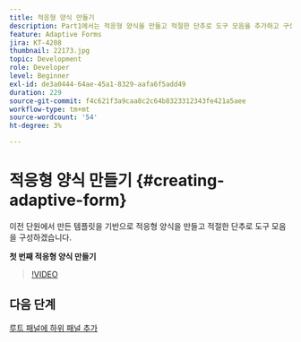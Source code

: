 ```yaml
---
title: 적응형 양식 만들기
description: Part1에서는 적응형 양식을 만들고 적절한 단추로 도구 모음을 추가하고 구성합니다.
feature: Adaptive Forms
jira: KT-4208
thumbnail: 22173.jpg
topic: Development
role: Developer
level: Beginner
exl-id: de3a0444-64ae-45a1-8329-aafa6f5add49
duration: 229
source-git-commit: f4c621f3a9caa8c2c64b8323312343fe421a5aee
workflow-type: tm+mt
source-wordcount: '54'
ht-degree: 3%

---
```


# 적응형 양식 만들기 {#creating-adaptive-form}

이전 단원에서 만든 템플릿을 기반으로 적응형 양식을 만들고 적절한 단추로 도구 모음을 구성하겠습니다.

**첫 번째 적응형 양식 만들기**

>[!VIDEO](https://video.tv.adobe.com/v/327847?quality=12&learn=on&captions=kor)

## 다음 단계

[루트 패널에 하위 패널 추가](./configuring-root-panel-and-adding-child-panels.md)
